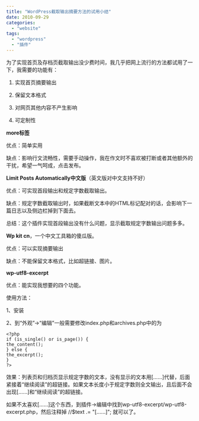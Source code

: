 ```yaml
---
title: "WordPress截取输出摘要方法的试用小结"
date: 2010-09-29
categories: 
  - "website"
tags: 
  - "wordpress"
  - "插件"
---
```


为了实现首页及存档页截取输出没少费时间，我几乎把网上流行的方法都试用了一下，我需要的功能有：

1. 实现首页摘要输出

3. 保留文本格式

5. 对网页其他内容不产生影响

7. 可定制性

**more标签**

优点：简单实用

缺点：影响行文流畅性，需要手动操作，我在作文时不喜欢被打断或者其他额外的干扰，希望一气呵成，点击发布。

**Limit Posts Automatically中文版**（英文版对中文支持不好）

优点：可实现首段输出和规定字数截取输出。

缺点：规定字数截取输出时，如果截断文本中的HTML标记配对的话，会影响下一篇日志以及侧边栏掉到下面去。

总结：这个插件实现首段输出没有什么问题，显示截取规定字数输出问题多多。

**Wp kit cn**，一个中文工具箱的傻瓜版。

优点：可以实现摘要输出

缺点：不能保留文本格式，比如超链接、图片。

**wp-utf8-excerpt**

优点：能实现我想要的四个功能。

使用方法：

1、安装

2、到“外观”→“编辑”一般需要修改index.php和archives.php中的<?php the\_content(); ?>为

```
<?php
if (is_single() or is_page()) {
the_content();
} else {
the_excerpt();
}
?>
```

效果：列表页和归档页显示规定字数的文本，没有显示的文本用\[……\]代替，后面紧接着“继续阅读”的超链接。如果文本长度小于规定字数则全文输出，且后面不会出现\[……\]和“继续阅读”的超链接。

如果不太喜欢\[……\]这个东西，到插件→编辑中找到wp-utf8-excerpt/wp-utf8-excerpt.php，然后注释掉 //$text .= "\[......\]"; 就可以了。
